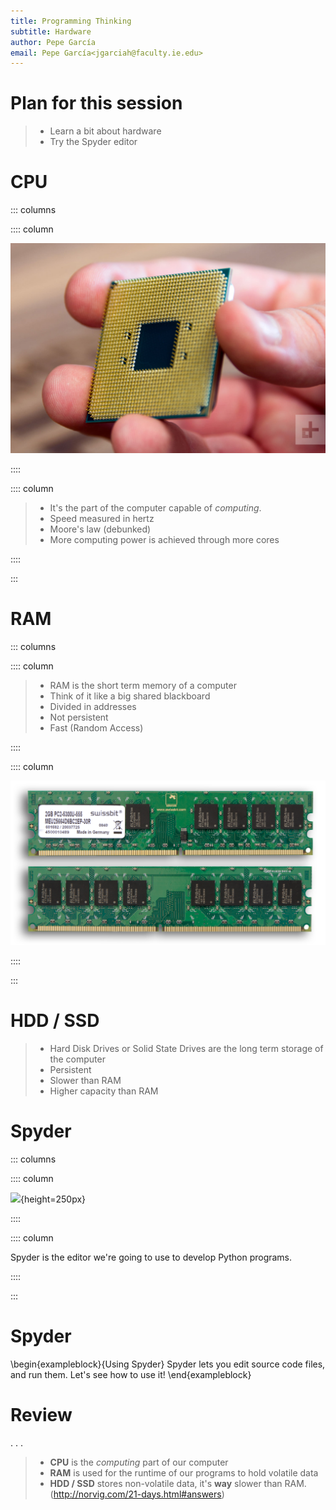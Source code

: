 ```yaml
---
title: Programming Thinking
subtitle: Hardware
author: Pepe García
email: Pepe García<jgarciah@faculty.ie.edu>
---
```


# Plan for this session

>- Learn a bit about hardware
>- Try the Spyder editor

# CPU

::: columns

:::: column

![](./img/cpu.jpg)

::::

:::: column

>- It's the part of the computer capable of _computing_.
>- Speed measured in hertz
>- Moore's law (debunked)
>- More computing power is achieved through more cores

::::

:::

# RAM

::: columns

:::: column

>- RAM is the short term memory of a computer
>- Think of it like a big shared blackboard
>- Divided in addresses
>- Not persistent
>- Fast (Random Access)

::::

:::: column

![](./img/ram.jpg)

::::

:::

# HDD / SSD

>- Hard Disk Drives or Solid State Drives are the long term storage of the computer
>- Persistent
>- Slower than RAM
>- Higher capacity than RAM


# Spyder

::: columns

:::: column

![](./img/spyder.png){height=250px}

::::

:::: column

Spyder is the editor we're going to use to develop Python programs.

::::

:::

# Spyder

\begin{exampleblock}{Using Spyder}
Spyder lets you edit source code files, and run them.  Let's see how to use it!
\end{exampleblock}


# Review

. . .

>- **CPU** is the _computing_ part of our computer
>- **RAM** is used for the runtime of our programs to hold volatile data
>- **HDD / SSD** stores non-volatile data, it's **way** slower than RAM. (http://norvig.com/21-days.html#answers)
